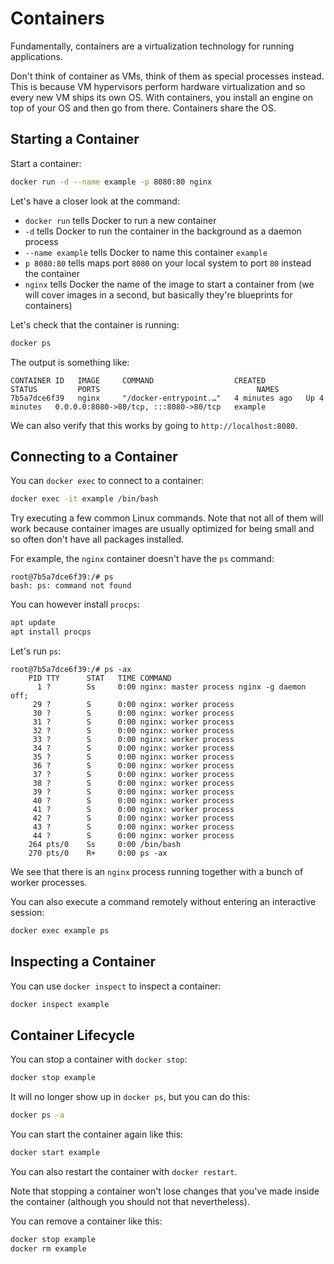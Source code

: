 # Containers

Fundamentally, containers are a virtualization technology for running applications.

Don't think of container as VMs, think of them as special processes instead.
This is because VM hypervisors perform hardware virtualization and so every new VM ships its own OS.
With containers, you install an engine on top of your OS and then go from there.
Containers share the OS.

## Starting a Container

Start a container:

```sh
docker run -d --name example -p 8080:80 nginx
```

Let's have a closer look at the command:

- `docker run` tells Docker to run a new container
- `-d` tells Docker to run the container in the background as a daemon process
- `--name example` tells Docker to name this container `example`
- `p 8080:80` tells maps port `8080` on your local system to port `80` instead the container
- `nginx` tells Docker the name of the image to start a container from (we will cover images in a second, but basically they're blueprints for containers)

Let's check that the container is running:

```sh
docker ps
```

The output is something like:

```
CONTAINER ID   IMAGE     COMMAND                  CREATED         STATUS         PORTS                                   NAMES
7b5a7dce6f39   nginx     "/docker-entrypoint.…"   4 minutes ago   Up 4 minutes   0.0.0.0:8080->80/tcp, :::8080->80/tcp   example
```

We can also verify that this works by going to `http://localhost:8080`.

## Connecting to a Container

You can `docker exec` to connect to a container:

```sh
docker exec -it example /bin/bash
```

Try executing a few common Linux commands.
Note that not all of them will work because container images are usually optimized for being small and so often don't have all packages installed.

For example, the `nginx` container doesn't have the `ps` command:

```
root@7b5a7dce6f39:/# ps
bash: ps: command not found
```

You can however install `procps`:

```sh
apt update
apt install procps
```

Let's run `ps`:

```
root@7b5a7dce6f39:/# ps -ax
    PID TTY      STAT   TIME COMMAND
      1 ?        Ss     0:00 nginx: master process nginx -g daemon off;
     29 ?        S      0:00 nginx: worker process
     30 ?        S      0:00 nginx: worker process
     31 ?        S      0:00 nginx: worker process
     32 ?        S      0:00 nginx: worker process
     33 ?        S      0:00 nginx: worker process
     34 ?        S      0:00 nginx: worker process
     35 ?        S      0:00 nginx: worker process
     36 ?        S      0:00 nginx: worker process
     37 ?        S      0:00 nginx: worker process
     38 ?        S      0:00 nginx: worker process
     39 ?        S      0:00 nginx: worker process
     40 ?        S      0:00 nginx: worker process
     41 ?        S      0:00 nginx: worker process
     42 ?        S      0:00 nginx: worker process
     43 ?        S      0:00 nginx: worker process
     44 ?        S      0:00 nginx: worker process
    264 pts/0    Ss     0:00 /bin/bash
    270 pts/0    R+     0:00 ps -ax
```

We see that there is an `nginx` process running together with a bunch of worker processes.

You can also execute a command remotely without entering an interactive session:

```sh
docker exec example ps
```

## Inspecting a Container

You can use `docker inspect` to inspect a container:

```sh
docker inspect example
```

## Container Lifecycle

You can stop a container with `docker stop`:

```sh
docker stop example
```

It will no longer show up in `docker ps`, but you can do this:

```sh
docker ps -a
```

You can start the container again like this:

```sh
docker start example
```

You can also restart the container with `docker restart`.

Note that stopping a container won't lose changes that you've made inside the container (although you should not that nevertheless).

You can remove a container like this:

```sh
docker stop example
docker rm example
```
